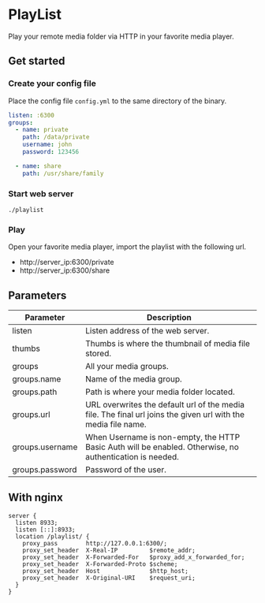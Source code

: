 # PlayList

Play your remote media folder via HTTP in your favorite media player.

## Get started

### Create your config file

Place the config file `config.yml` to the same directory of the binary.

```yaml
listen: :6300
groups:
  - name: private
    path: /data/private
    username: john
    password: 123456

  - name: share
    path: /usr/share/family
```

### Start web server

```shell
./playlist
```

### Play

Open your favorite media player, import the playlist with the following url.

- http://server_ip:6300/private
- http://server_ip:6300/share

## Parameters

| Parameter       | Description                                                                                                   |
|-----------------|---------------------------------------------------------------------------------------------------------------|
| listen          | Listen address of the web server.                                                                             |
| thumbs          | Thumbs is where the thumbnail of media file stored.                                                           |
| groups          | All your media groups.                                                                                        |
| groups.name     | Name of the media group.                                                                                      |
| groups.path     | Path is where your media folder located.                                                                      |
| groups.url      | URL overwrites the default url of the media file. The final url joins the given url with the media file name. |
| groups.username | When Username is non-empty, the HTTP Basic Auth will be enabled. Otherwise, no authentication is needed.      |
| groups.password | Password of the user.                                                                                         |


## With nginx

```
server {
  listen 8933;
  listen [::]:8933;
  location /playlist/ {
    proxy_pass        http://127.0.0.1:6300/;
    proxy_set_header  X-Real-IP         $remote_addr;
    proxy_set_header  X-Forwarded-For   $proxy_add_x_forwarded_for;
    proxy_set_header  X-Forwarded-Proto $scheme;
    proxy_set_header  Host              $http_host;
    proxy_set_header  X-Original-URI    $request_uri;
  }
}
```
